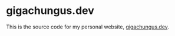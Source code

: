 # gigachungus.dev

This is the source code for my personal website, [gigachungus.dev](https://gigachungus.dev).
